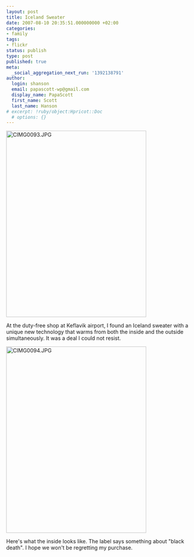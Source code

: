 ```yaml
---
layout: post
title: Iceland Sweater
date: 2007-08-10 20:35:51.000000000 +02:00
categories:
- family
tags:
- flickr
status: publish
type: post
published: true
meta:
  _social_aggregation_next_run: '1392138791'
author:
  login: shanson
  email: papascott-wp@gmail.com
  display_name: PapaScott
  first_name: Scott
  last_name: Hanson
# excerpt: !ruby/object:Hpricot::Doc
  # options: {}
---
```

<p><a href="http://www.flickr.com/photos/papascott/1074092998/" title="Photo Sharing"><img src="http://farm2.static.flickr.com/1264/1074092998_43710fbaac.jpg" width="375" height="500" alt="CIMG0093.JPG" /></a></p>
<p>At the duty-free shop at Keflavik airport, I found an Iceland sweater with a unique new technology that warms from both the inside and the outside simultaneously. It was a deal I could not resist.</p>
<p><a href="http://www.flickr.com/photos/papascott/1073232835/" title="Photo Sharing"><img src="http://farm2.static.flickr.com/1055/1073232835_c5c8468e76.jpg" width="375" height="500" alt="CIMG0094.JPG" /></a></p>
<p>Here's what the inside looks like. The label says something about "black death". I hope we won't be regretting my purchase.</p>
